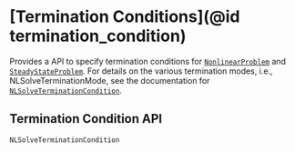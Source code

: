 # [Termination Conditions](@id termination_condition)

Provides a API to specify termination conditions for [`NonlinearProblem`](@ref) and
[`SteadyStateProblem`](@ref). For details on the various termination modes, i.e.,
NLSolveTerminationMode, see the documentation for [`NLSolveTerminationCondition`](@ref).

## Termination Condition API

```@docs
NLSolveTerminationCondition
```
